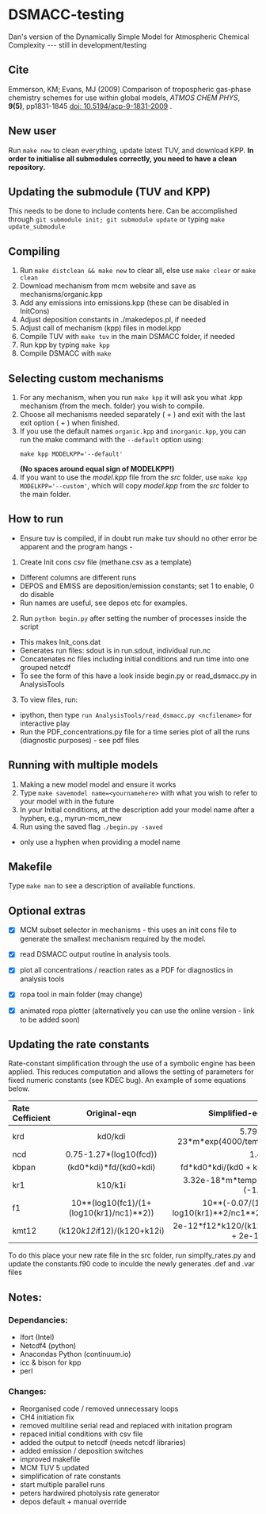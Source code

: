 # DSMACC-testing

Dan's version of the Dynamically Simple Model for Atmospheric Chemical
Complexity --- still in development/testing


## Cite
Emmerson, KM; Evans, MJ (2009) Comparison of tropospheric gas-phase
chemistry schemes for use within global models, *ATMOS CHEM PHYS*,
**9(5)**, pp1831-1845 [doi:
10.5194/acp-9-1831-2009](http://dx.doi.org/10.5194/acp-9-1831-2009) .


## New user
Run `make new` to clean everything, update latest TUV, and download KPP. __In order to
initialise all submodules correctly, you need to have a clean repository.__

## Updating the submodule (TUV and KPP)
This needs to be done to include contents here.
Can be accomplished through `git submodule init;
git submodule update` or typing `make update_submodule`

## Compiling
1. Run `make distclean && make new` to clear all, else use `make clear`
or `make clean`
2. Download mechanism from mcm website and save as mechanisms/organic.kpp
3. Add any emissions into emissions.kpp (these can be disabled in InitCons)
4. Adjust deposition constants in ./makedepos.pl, if needed
5. Adjust call of mechanism (kpp) files in model.kpp
6. Compile TUV with `make tuv` in the main DSMACC folder, if needed
7. Run kpp by typing `make kpp`
8. Compile DSMACC with `make`

## Selecting custom mechanisms
1. For any mechanism, when you run `make kpp` it will ask you what .kpp
   mechanism (from the mech. folder) you wish to compile.
2. Choose all mechanisms needed separately (<Number> + <ENTER>) and exit
   with the last exit option (<last number> + <ENTER>) when finished.
3. If you use the default names `organic.kpp` and `inorganic.kpp`, you
   can run the make command with the `--default` option using:
   ```
   make kpp MODELKPP='--default'
   ```
   __(No spaces around equal sign of MODELKPP!)__
4. If you want to use the _model.kpp_ file from the _src_ folder, use
   `make kpp MODELKPP='--custom'`, which will copy _model.kpp_ from the
   _src_ folder to the main folder.


## How to run

- Ensure tuv is compiled, if in doubt run make tuv should no other error
  be apparent and the program hangs -

1. Create Init cons csv file (methane.csv as a template)
  * Different columns are different runs
  * DEPOS and EMISS are deposition/emission constants; set 1 to enable,
    0 do disable
  * Run names are useful, see depos etc for examples.
2. Run `python begin.py` after setting the number of processes inside
   the script
  * This makes Init_cons.dat
  * Generates run files: sdout is in run.sdout, individual run.nc
  * Concatenates nc files including initial conditions and run time into
    one grouped netcdf
  * To see the form of this have a look inside begin.py or read_dsmacc.py
    in AnalysisTools
3. To view files, run:
  * ipython, then type `run AnalysisTools/read_dsmacc.py <ncfilename>`
    for interactive play
  * Run the PDF_concentrations.py file for a time series plot of all the
    runs (diagnostic purposes) - see pdf files

## Running with multiple models
1. Making a new model model and ensure it works
2. Type `make savemodel name=<yournamehere>` with what you wish to refer
   to your model with in the future
3. In your Initial conditions, at the description add your model name
   after a hyphen, e.g., myrun-mcm_new
4. Run using the saved flag `./begin.py -saved`

* only use a hyphen when providing a model name



## Makefile
Type `make man` to see a description of available functions.


## Optional extras
- [x] MCM subset selector in mechanisms - this uses an init cons file to
  generate the smallest mechanism required by the model.
- [x] read DSMACC output routine in analysis tools.
- [x] plot all concentrations / reaction rates as a PDF for diagnostics
  in analysis tools
- [x] ropa tool in main folder (may change)
- [x] animated ropa plotter (alternatively you can use the online version -
  link to be added soon)



## Updating the rate constants
Rate-constant simplification through the use of a symbolic engine has been
applied. This reduces computation and allows the setting of  parameters for
fixed numeric constants (see KDEC bug). An example of some equations below.

| Rate Cefficient | Original-eqn | Simplified-eqn |
| :---         |     :---:      |          ---: |
| krd   |  kd0/kdi    |   5.79e\-23\*m\*exp(4000\/temp) |
|  ncd  |   0.75-1.27*(log10(fcd))  | 1.41   |
|  kbpan  |  (kd0*kdi)*fd/(kd0+kdi) |  fd\*kd0\*kdi\/(kd0 + kdi)  |
|  kr1  |   k10/k1i  |  3.32e\-18\*m\*temp\*\*(\-1.3)  |
|  f1  |   	10**(log10(fc1)/(1+(log10(kr1)/nc1)**2))  | 10\*\*(-0.07\/(1 + log10(kr1)\*\*2\/nc1**2))   |
|  kmt12  |    (k120*k12i*f12)/(k120+k12i) |  2e\-12\*f12\*k120\/(k120 + 2e\-12)  |


To do this place your new rate file in the src folder, run
simplfy_rates.py and update the constants.f90 code to inculde the newly
generates .def and .var files

## Notes:

### Dependancies:
+ Ifort (Intel)
+ Netcdf4 (python)
+ Anacondas Python (continuum.io)
+ icc & bison for kpp
+ perl

### Changes:
+ Reorganised code / removed unnecessary loops
+ CH4 initiation fix
+ removed multiline serial read and replaced with initation program
+ repaced initial conditions with csv file
+ added the output to netcdf (needs netcdf libraries)
+ added emission / deposition switches
+ improved makefile
+ MCM TUV 5 updated
+ simplification of rate constants
+ start multiple parallel runs
+ peters hardwired photolysis rate generator
+ depos default + manual override
